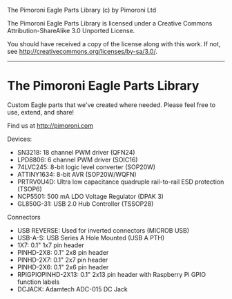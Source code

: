 The Pimoroni Eagle Parts Library (c) by Pimoroni Ltd

The Pimoroni Eagle Parts Library is licensed under a
Creative Commons Attribution-ShareAlike 3.0 Unported License.

You should have received a copy of the license along with this
work.  If not, see <http://creativecommons.org/licenses/by-sa/3.0/>.

-----------------------------------------------------------------------------

The Pimoroni Eagle Parts Library
================================

Custom Eagle parts that we've created where needed. Please feel free 
to use, extend, and share!

Find us at http://pimoroni.com

Devices:

- SN3218: 18 channel PWM driver (QFN24)
- LPD8806: 6 channel PWM driver (SOIC16)
- 74LVC245: 8-bit logic level converter (SOP20W)
- ATTINY1634: 8-bit AVR (SOP20W/WQFN)
- PRTRV0U4D: Ultra low capacitance quadruple rail-to-rail ESD protection (TSOP6)
- NCP5501: 500 mA LDO Voltage Regulator (DPAK 3)
- GL850G-31: USB 2.0 Hub Controller (TSSOP28)

Connectors

- USB REVERSE: Used for inverted connectors (MICROB USB)
- USB-A-S: USB Series A Hole Mounted (USB A PTH)
- 1X7: 0.1" 1x7 pin header
- PINHD-2X8: 0.1" 2x8 pin header
- PINHD-2X7: 0.1" 2x7 pin header
- PINHD-2X6: 0.1" 2x6 pin header
- RPIGPIOPINHD-2X13: 0.1" 2x13 pin header with Raspberry Pi GPIO function labels
- DCJACK: Adamtech ADC-015 DC Jack
